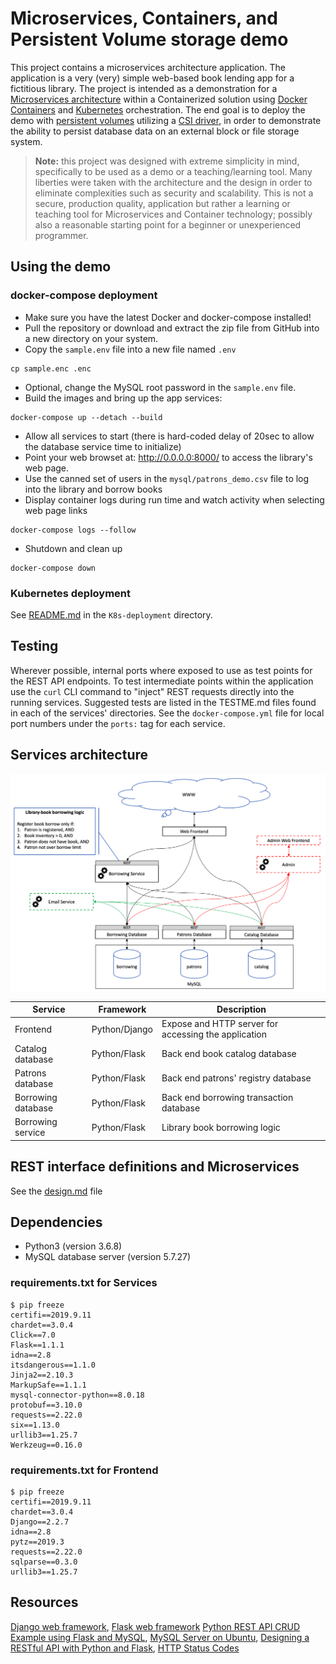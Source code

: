 # Microservices, Containers, and Persistent Volume storage demo
This project contains a microservices architecture application. The application is a very (very) simple web-based book lending app for a fictitious library. The project is intended as a demonstration for a [Microservices architecture](https://microservices.io/) within a Containerized solution using [Docker Containers](https://www.docker.com/) and [Kubernetes](https://kubernetes.io/) orchestration.
The end goal is to deploy the demo with [persistent volumes](https://docs.docker.com/storage/) utilizing a [CSI driver](https://beta.docs.docker.com/ee/ucp/kubernetes/use-csi/), in order to demonstrate the ability to persist database data on an external block or file storage system.

> **Note:** this project was designed with extreme simplicity in mind, specifically to be used as a demo or a teaching/learning tool. Many liberties were taken with the architecture and the design in order to eliminate complexities such as security and scalability. This is not a secure, production quality, application but rather a learning or teaching tool for Microservices and Container technology; possibly also a reasonable starting point for a beginner or unexperienced programmer.

## Using the demo
### docker-compose deployment
- Make sure you have the latest Docker and docker-compose installed!
- Pull the repository or download and extract the zip file from GitHub into a new directory on your system.
- Copy the ```sample.env``` file into a new file named ```.env```
```
cp sample.enc .enc
```
- Optional, change the MySQL root password in the ```sample.env``` file.
- Build the images and bring up the app services:
```
docker-compose up --detach --build 
```
- Allow all services to start (there is hard-coded delay of 20sec to allow the database service time to initialize)
- Point your web browset at: http://0.0.0.0:8000/ to access the library's web page.
- Use the canned set of users in the ```mysql/patrons_demo.csv``` file to log into the library and borrow books
- Display container logs during run time and watch activity when selecting web page links
```
docker-compose logs --follow
```
- Shutdown and clean up
```
docker-compose down
```

### Kubernetes deployment
See [README.md](K8s-deployment/README.md) in the ```K8s-deployment``` directory.

## Testing
Wherever possible, internal ports where exposed to use as test points for the REST API endpoints. To test intermediate points within the application use the ```curl``` CLI command to "inject" REST requests directly into the running services. Suggested tests are listed in the TESTME.md files found in each of the services' directories. See the ```docker-compose.yml``` file for local port numbers under the ```ports:``` tag for each service.

## Services architecture

![Microservices architecture diagram](doc/image/architecture.png)

| Service              | Framework     | Description                                          |
|----------------------|---------------|------------------------------------------------------|
| Frontend             | Python/Django | Expose and HTTP server for accessing the application |
| Catalog database     | Python/Flask  | Back end book catalog database                       |
| Patrons database     | Python/Flask  | Back end patrons' registry database                  |
| Borrowing database   | Python/Flask  | Back end borrowing transaction database              |
| Borrowing service    | Python/Flask  | Library book borrowing logic                         |

## REST interface definitions and Microservices
See the [design.md](design.md) file

## Dependencies
- Python3 (version 3.6.8)
- MySQL database server (version 5.7.27)

### requirements.txt for Services
```
$ pip freeze
certifi==2019.9.11
chardet==3.0.4
Click==7.0
Flask==1.1.1
idna==2.8
itsdangerous==1.1.0
Jinja2==2.10.3
MarkupSafe==1.1.1
mysql-connector-python==8.0.18
protobuf==3.10.0
requests==2.22.0
six==1.13.0
urllib3==1.25.7
Werkzeug==0.16.0
```

### requirements.txt for Frontend
```
$ pip freeze
certifi==2019.9.11
chardet==3.0.4
Django==2.2.7
idna==2.8
pytz==2019.3
requests==2.22.0
sqlparse==0.3.0
urllib3==1.25.7
```

## Resources
[Django web framework](https://www.djangoproject.com/), [Flask web framework](https://www.fullstackpython.com/flask.html)
[Python REST API CRUD Example using Flask and MySQL](https://www.roytuts.com/python-rest-api-crud-example-using-flask-and-mysql/), [MySQL Server on Ubuntu](https://support.rackspace.com/how-to/installing-mysql-server-on-ubuntu/), [Designing a RESTful API with Python and Flask](https://blog.miguelgrinberg.com/post/designing-a-restful-api-with-python-and-flask), [HTTP Status Codes](https://www.restapitutorial.com/httpstatuscodes.html)

